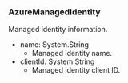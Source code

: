 ### AzureManagedIdentity
Managed identity information.

- name: System.String
  - Managed identity name.
- clientId: System.String
  - Managed identity client ID.
